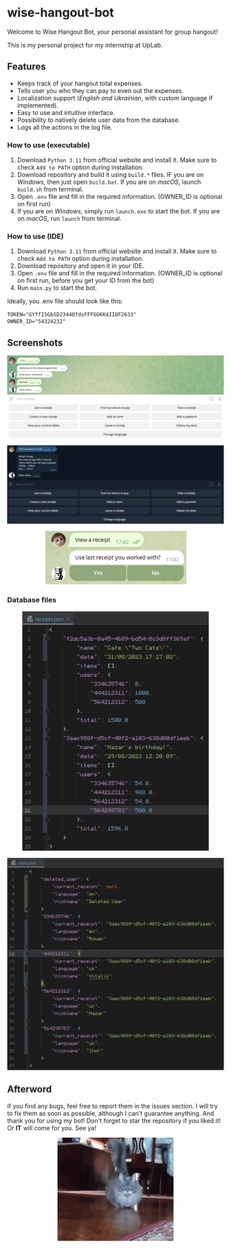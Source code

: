 # wise-hangout-bot
Welcome to Wise Hangout Bot, your personal assistant for group hangout!

This is my personal project for my internship at UpLab.


## Features
- Keeps track of your hangout total expenses.
- Tells user you who they can pay to even out the expenses.
- Localization support (*English and Ukrainian*, with custom language if implemented).
- Easy to use and intuitive interface.
- Possibility to natively delete user data from the database.
- Logs all the actions in the log file.

### How to use (executable)
1. Download `Python 3.11` from official website and install it. Make sure to check `Add to PATH` option during installation.
2. Download repository and build it using `build.*` files. IF you are on *Windows*, then just open `build.bat`. If you are on *macOS*, launch `build.sh` from terminal.
3. Open `.env` file and fill in the required information. (OWNER_ID is optional on first run)
4. If you are on *Windows*, simply run `launch.exe` to start the bot. If you are on *macOS*, run `launch` from terminal.

### How to use (IDE)
1. Download `Python 3.11` from official website and install it. Make sure to check `Add to PATH` option during installation.
2. Download repository and open it in your IDE.
3. Open `.env` file and fill in the required information. (OWNER_ID is optional on first run, before you get your ID from the bot)
4. Run `main.py` to start the bot.

Ideally, you .env file should look like this:
```dotenv 
TOKEN="GYffISGbSD2344OfdsFFFGGKK4IIOF2633"
OWNER_ID="54324232"
```

## Screenshots
<p align="center">
  <img src="media/screenshots/main_menu.png" alt="main_menu" title="Main menu"/>
</p>

<p align="center">
  <img src="media/screenshots/find_out_whom_to_pay.png" alt="receipt" title="Receipt" />
</p>

<p align="center">
  <img src="media/screenshots/use_last_receipt_id.png" alt="use_last_receipt_id" />
</p>

### Database files

<p align="center">
  <img src="media/screenshots/receipt_database.png" alt="receipt_database" title="File containing all of receipts" />
</p>

<p align="center">
  <img src="media/screenshots/user_database.png" alt="user_database" title="File containing all of users" />
</p>

## Afterword

If you find any bugs, feel free to report them in the issues section. I will try to fix them as soon as possible, although I can't guarantee anything.
And thank you for using my bot! Don't forget to star the repository if you liked it! Or **IT** will come for you. See ya!
<p align="center">
  <img src="media/stuff/kit_jde.gif" alt="animated" />
</p>